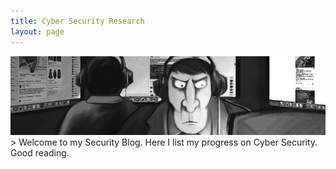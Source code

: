 ```yaml
---
title: Cyber Security Research
layout: page
---
```


<img src="/images/threat-main.png">
> Welcome to my Security Blog. Here I list my progress on Cyber Security. Good reading.
